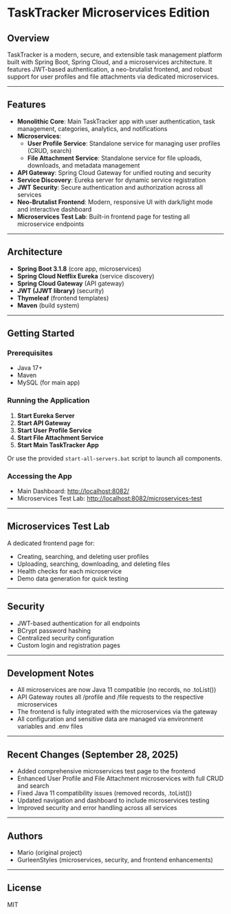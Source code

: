 # TaskTracker Microservices Edition

## Overview
TaskTracker is a modern, secure, and extensible task management platform built with Spring Boot, Spring Cloud, and a microservices architecture. It features JWT-based authentication, a neo-brutalist frontend, and robust support for user profiles and file attachments via dedicated microservices.

---

## Features
- **Monolithic Core**: Main TaskTracker app with user authentication, task management, categories, analytics, and notifications
- **Microservices**:
  - **User Profile Service**: Standalone service for managing user profiles (CRUD, search)
  - **File Attachment Service**: Standalone service for file uploads, downloads, and metadata management
- **API Gateway**: Spring Cloud Gateway for unified routing and security
- **Service Discovery**: Eureka server for dynamic service registration
- **JWT Security**: Secure authentication and authorization across all services
- **Neo-Brutalist Frontend**: Modern, responsive UI with dark/light mode and interactive dashboard
- **Microservices Test Lab**: Built-in frontend page for testing all microservice endpoints

---

## Architecture
- **Spring Boot 3.1.8** (core app, microservices)
- **Spring Cloud Netflix Eureka** (service discovery)
- **Spring Cloud Gateway** (API gateway)
- **JWT (JJWT library)** (security)
- **Thymeleaf** (frontend templates)
- **Maven** (build system)

---

## Getting Started

### Prerequisites
- Java 17+
- Maven
- MySQL (for main app)

### Running the Application
1. **Start Eureka Server**
2. **Start API Gateway**
3. **Start User Profile Service**
4. **Start File Attachment Service**
5. **Start Main TaskTracker App**

Or use the provided `start-all-servers.bat` script to launch all components.

### Accessing the App
- Main Dashboard: [http://localhost:8082/](http://localhost:8082/)
- Microservices Test Lab: [http://localhost:8082/microservices-test](http://localhost:8082/microservices-test)

---

## Microservices Test Lab
A dedicated frontend page for:
- Creating, searching, and deleting user profiles
- Uploading, searching, downloading, and deleting files
- Health checks for each microservice
- Demo data generation for quick testing

---

## Security
- JWT-based authentication for all endpoints
- BCrypt password hashing
- Centralized security configuration
- Custom login and registration pages

---

## Development Notes
- All microservices are now Java 11 compatible (no records, no .toList())
- API Gateway routes all /profile and /file requests to the respective microservices
- The frontend is fully integrated with the microservices via the gateway
- All configuration and sensitive data are managed via environment variables and .env files

---

## Recent Changes (September 28, 2025)
- Added comprehensive microservices test page to the frontend
- Enhanced User Profile and File Attachment microservices with full CRUD and search
- Fixed Java 11 compatibility issues (removed records, .toList())
- Updated navigation and dashboard to include microservices testing
- Improved security and error handling across all services

---

## Authors
- Mario (original project)
- GurleenStyles (microservices, security, and frontend enhancements)

---

## License
MIT
